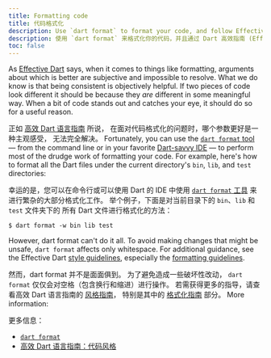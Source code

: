 ```yaml
---
title: Formatting code
title: 代码格式化
description: Use `dart format` to format your code, and follow Effective Dart guidelines for what `dart format` doesn't cover.
description: 使用 `dart format` 来格式化你的代码，并且通过 Dart 高效指南 (Effective Dart) 进一步调整 `dart format` 没有包括的内容。
toc: false
---
```


As [Effective Dart][] says, when it comes to things like formatting,
arguments about which is better are subjective and impossible to resolve.
What we do know is that being consistent is objectively helpful.
If two pieces of code look different it should be because
they _are_ different in some meaningful way.
When a bit of code stands out and catches your eye, it should do so for a useful reason.

正如 [高效 Dart 语言指南][Effective Dart] 所说，
在面对代码格式化的问题时，哪个参数更好是一种主观感受，
无法完全解决。
Fortunately, you can use the [`dart format` tool][dartfmt] —
from the command line or in your favorite [Dart-savvy IDE][ide] —
to perform most of the drudge work of formatting your code.
For example, here's how to format all the Dart files
under the current directory's `bin`, `lib`, and `test` directories:

幸运的是，您可以在命令行或可以使用 Dart 的 IDE 中使用
[`dart format` 工具][dartfmt] 来进行繁杂的大部分格式化工作。
举个例子，下面是对当前目录下的 `bin`、`lib` 和 `test` 文件夹下的
所有 Dart 文件进行格式化的方法：
```terminal
$ dart format -w bin lib test
```

However, dart format can't do it all.
To avoid making changes that might be unsafe, `dart format` affects only whitespace.
For additional guidance, see the Effective Dart
[style guidelines][], especially the [formatting guidelines][]. 

然而，dart format 并不是面面俱到。
为了避免造成一些破坏性改动，
`dart format` 仅仅会对空格（包含换行和缩进）进行操作。
若需获得更多的指导，请查看高效 Dart 语言指南的 [风格指南][style guidelines]，
特别是其中的 [格式化指南][formatting guidelines] 部分。
More information:

更多信息：

* [`dart format`][dartfmt]
* [高效 Dart 语言指南：代码风格][style guidelines]

[dartfmt]: /tools/dartfmt
[Effective Dart]: /guides/language/effective-dart
[formatting guidelines]: /guides/language/effective-dart/style#formatting
[ide]: /tools/#ides-and-editors
[style guidelines]: /guides/language/effective-dart/style
